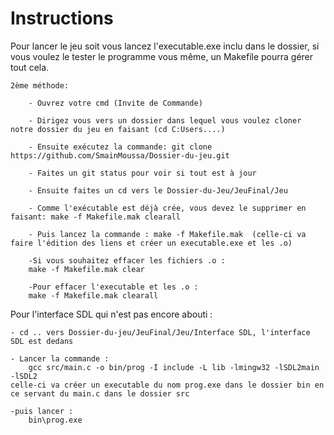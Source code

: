 # Instructions

Pour lancer le jeu soit vous lancez l'executable.exe inclu dans le dossier, si vous voulez le tester le programme vous même, un Makefile pourra gérer tout cela.
	
	2ème méthode:
	
		- Ouvrez votre cmd (Invite de Commande)

		- Dirigez vous vers un dossier dans lequel vous voulez cloner notre dossier du jeu en faisant (cd C:Users....)

		- Ensuite exécutez la commande: git clone https://github.com/SmainMoussa/Dossier-du-jeu.git

		- Faites un git status pour voir si tout est à jour

		- Ensuite faites un cd vers le Dossier-du-Jeu/JeuFinal/Jeu

		- Comme l'exécutable est déjà crée, vous devez le supprimer en faisant: make -f Makefile.mak clearall

		- Puis lancez la commande : make -f Makefile.mak  (celle-ci va faire l'édition des liens et créer un executable.exe et les .o)

		-Si vous souhaitez effacer les fichiers .o :
		make -f Makefile.mak clear

		-Pour effacer l'executable et les .o : 
		make -f Makefile.mak clearall


Pour l'interface SDL qui n'est pas encore abouti :

	- cd .. vers Dossier-du-jeu/JeuFinal/Jeu/Interface SDL, l'interface SDL est dedans 

	- Lancer la commande :	
		gcc src/main.c -o bin/prog -I include -L lib -lmingw32 -lSDL2main -lSDL2
	celle-ci va créer un executable du nom prog.exe dans le dossier bin en ce servant du main.c dans le dossier src

	-puis lancer : 
		bin\prog.exe
